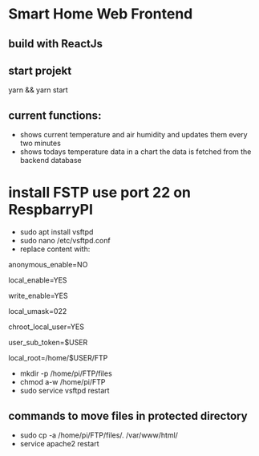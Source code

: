 # Smart Home Web Frontend

## build with ReactJs

## start projekt

yarn && yarn start

## current functions:

- shows current temperature and air humidity and updates them every two minutes
- shows todays temperature data in a chart the data is fetched from the backend database

# install FSTP use port 22 on RespbarryPI

- sudo apt install vsftpd
- sudo nano /etc/vsftpd.conf
- replace content with:

anonymous_enable=NO

local_enable=YES

write_enable=YES

local_umask=022

chroot_local_user=YES

user_sub_token=$USER

local_root=/home/$USER/FTP

- mkdir -p /home/pi/FTP/files
- chmod a-w /home/pi/FTP
- sudo service vsftpd restart

## commands to move files in protected directory

- sudo cp -a /home/pi/FTP/files/. /var/www/html/
- service apache2 restart
